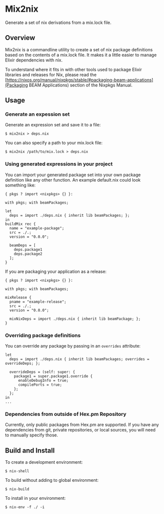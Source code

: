 # Mix2nix
Generate a set of nix derivations from a mix.lock file.

## Overview

Mix2nix is a commandline utility to create a set of nix package definitions
based on the contents of a mix.lock file. It makes it a little easier to manage
Elixir dependencies with nix.

To understand where it fits in with other tools used to package Elixir libraries
and releases for Nix, please read the [https://nixos.org/manual/nixpkgs/stable/#packaging-beam-applications](Packaging BEAM Applications) section
of the Nixpkgs Manual.

## Usage

### Generate an expession set

Generate an expression set and save it to a file:
```
$ mix2nix > deps.nix
```

You can also specify a path to your mix.lock file:
```
$ mix2nix /path/to/mix.lock > deps.nix
```

### Using generated expressions in your project

You can import your generated package set into your own package definition like
any other function. An example default.nix could look something like:
```
{ pkgs ? import <nixpkgs> {} }:

with pkgs; with beamPackages;

let
  deps = import ./deps.nix { inherit lib beamPackages; };
in
buildMix rec {
  name = "example-package";
  src = ./.;
  version = "0.0.0";

  beamDeps = [
    deps.package1
    deps.package2
  ];
}
```

If you are packaging your application as a release:
```
{ pkgs ? import <nixpkgs> {} }:

with pkgs; with beamPackages;

mixRelease {
  pname = "example-release";
  src = ./.;
  version = "0.0.0";

  mixNixDeps = import ./deps.nix { inherit lib beamPackage; };
}
```

### Overriding package definitions

You can override any package by passing in an `overrides` attribute:
```
let
  deps = import ./deps.nix { inherit lib beamPackages; overrides = overrideDeps; };

  overrideDeps = (self: super: {
    package1 = super.package1.override {
      enableDebugInfo = true;
      compilePorts = true;
    };
  };
in
...
```

### Dependencies from outside of Hex.pm Repository

Currently, only public packages from Hex.pm are supported. If you have any
dependencies from git, private repositories, or local sources, you will need
to manually specify those.

## Build and Install

To create a development environment:
```
$ nix-shell
```

To build without adding to global environment:
```
$ nix-build
```

To install in your environment:
```
$ nix-env -f ./ -i
```
